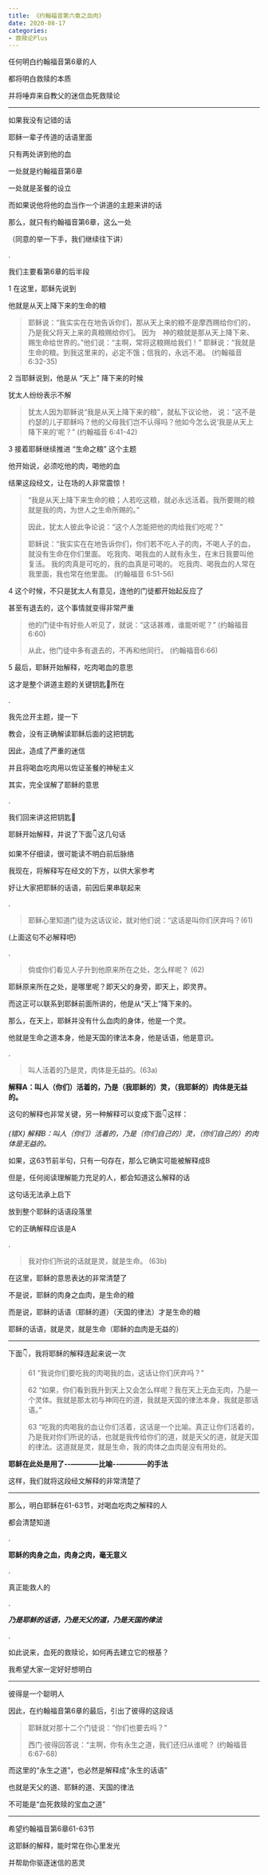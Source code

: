 ```yaml
---
title: 《约翰福音第六章之血肉》
date: 2020-08-17 
categories:
- 救赎论Plus
---
```

任何明白约翰福音第6章的人

都将明白救赎的本质

并将唾弃来自教父的迷信血死救赎论

---
如果我没有记错的话

耶稣一辈子传道的话语里面

只有两处讲到他的血

一处就是约翰福音第6章

一处就是圣餐的设立

而如果说他将他的血当作一个讲道的主题来讲的话

那么，就只有约翰福音第6章，这么一处

（同意的举一下手，我们继续往下讲）

.

我们主要看第6章的后半段

1  在这里，耶稣先说到

他就是从天上降下来的生命的粮

> 耶稣说：“我实实在在地告诉你们，那从天上来的粮不是摩西赐给你们的，乃是我父将天上来的真粮赐给你们。 因为　神的粮就是那从天上降下来、赐生命给世界的。”他们说：“主啊，常将这粮赐给我们！” 耶稣说：“我就是生命的粮。到我这里来的，必定不饿；信我的，永远不渴。  (约翰福音 6:32-35)

2  当耶稣说到，他是从  “天上”  降下来的时候

犹太人纷纷表示不解

> 犹太人因为耶稣说“我是从天上降下来的粮”，就私下议论他， 说：“这不是约瑟的儿子耶稣吗？他的父母我们岂不认得吗？他如今怎么说‘我是从天上降下来的’呢？”  (约翰福音 6:41-42)

3  接着耶稣继续推进 “生命之粮” 这个主题

他开始说，必须吃他的肉，喝他的血

结果这段经文，让在场的人非常震惊！

> “我是从天上降下来生命的粮；人若吃这粮，就必永远活着。我所要赐的粮就是我的肉，为世人之生命所赐的。”
> 
> 因此，犹太人彼此争论说：“这个人怎能把他的肉给我们吃呢？” 
> 
> 耶稣说：“我实实在在地告诉你们，你们若不吃人子的肉，不喝人子的血，就没有生命在你们里面。 吃我肉、喝我血的人就有永生，在末日我要叫他复活。 我的肉真是可吃的，我的血真是可喝的。 吃我肉、喝我血的人常在我里面，我也常在他里面。  (约翰福音 6:51-56)

4  这个时候，不只是犹太人有意见，连他的门徒都开始起反应了

甚至有退去的，这个事情就变得非常严重

> 他的门徒中有好些人听见了，就说：“这话甚难，谁能听呢？”  (约翰福音6:60)
> 
> 从此，他门徒中多有退去的，不再和他同行。  (约翰福音6:66)

5  最后，耶稣开始解释，吃肉喝血的意思

这才是整个讲道主题的关键钥匙🔑所在

.

我先岔开主题，提一下

教会，没有正确解读耶稣后面的这把钥匙

因此，造成了严重的迷信

并且将喝血吃肉用以佐证圣餐的神秘主义

其实，完全误解了耶稣的意思

.

我们回来讲这把钥匙🔑

耶稣开始解释，并说了下面👇这几句话

如果不仔细读，很可能读不明白前后脉络

我现在，将解释写在经文的下方，以供大家参考

好让大家把耶稣的话语，前因后果串联起来

.

> 耶稣心里知道门徒为这话议论，就对他们说：“这话是叫你们厌弃吗？(61) 

(上面这句不必解释吧)

.

> 倘或你们看见人子升到他原来所在之处，怎么样呢？ (62)

耶稣原来所在之处，是哪里呢？即天父的身旁，即天上，即灵界。

而这正可以联系到耶稣前面所讲的，他是从“天上”降下来的。

那么，在天上，耶稣并没有什么血肉的身体，他是一个灵。

他就是生命之道本身，他是天国的律法本身，他是话语，他是意识。

.

> 叫人活着的乃是灵，肉体是无益的。(63a)

**解释A：叫人（你们）活着的，乃是（我耶稣的）灵，（我耶稣的）肉体是无益的。**

这句的解释也非常关键，另一种解释可以变成下面👇这样：

_(错X) 解释B：叫人（你们）活着的，乃是（你们自己的）灵，（你们自己的）的肉体是无益的。_

如果，这63节前半句，只有一句存在，那么它确实可能被解释成B

但是，任何阅读理解能力充足的人，都会知道这么解释的话

这句话无法承上启下

放到整个耶稣的话语段落里

它的正确解释应该是A

.

> 我对你们所说的话就是灵，就是生命。  (63b)

在这里，耶稣的意思表达的非常清楚了

不是说，耶稣的肉身之血肉，是生命的粮

而是说，耶稣的话语（耶稣的道）（天国的律法）才是生命的粮

耶稣的话语，就是灵，就是生命（耶稣的血肉是无益的）

---

下面👇，我将耶稣的解释连起来说一次

> 61 “我说你们要吃我的肉喝我的血，这话让你们厌弃吗？”
> 
> 62 “如果，你们看到我升到天上又会怎么样呢？我在天上无血无肉，乃是一个灵体。我就是那太初与神同在的道，我就是天国的律法本身，我就是那话语。”
> 
> 63 “吃我的肉喝我的血让你们活着，这话是一个比喻。真正让你们活着的，乃是我对你们所说的话，也就是我传给你们的道，就是天父的道，就是天国的律法。这道就是灵，就是生命，我的肉体之血肉是没有用处的。

**耶稣在此处是用了--————比喻--————的手法**

这样，我们就将这段经文解释的非常清楚了

---
那么，明白耶稣在61-63节，对喝血吃肉之解释的人

都会清楚知道

.

**耶稣的肉身之血，肉身之肉，毫无意义**

.

真正能救人的

.

***乃是耶稣的话语，乃是天父的道，乃是天国的律法***

.

如此说来，血死的救赎论，如何再去建立它的根基？

我希望大家一定好好想明白

---

彼得是一个聪明人

因此，在约翰福音第6章的最后，引出了彼得的这段话

> 耶稣就对那十二个门徒说：“你们也要去吗？” 
> 
> 西门·彼得回答说：“主啊，你有永生之道，我们还归从谁呢？  (约翰福音 6:67-68)

而这里的“永生之道”，也必然是解释成“永生的话语”

也就是天父的道、耶稣的道、天国的律法

不可能是“血死救赎的宝血之道”

---
希望约翰福音第6章61-63节

这耶稣的解释，能时常在你心里发光

并帮助你驱逐迷信的恶灵













